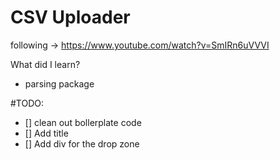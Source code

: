 # CSV Uploader

following -> https://www.youtube.com/watch?v=SmIRn6uVVVI

What did I learn?
- parsing package

#TODO:
- [] clean out bollerplate code
- [] Add title
- [] Add div for the drop zone